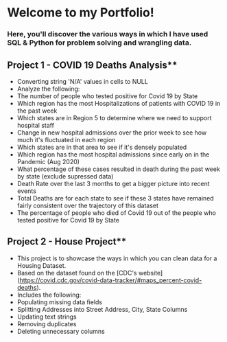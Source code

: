 # Welcome to my Portfolio!

### Here, you'll discover the various ways in which I have used SQL & Python for problem solving and wrangling data.

## Project 1 - COVID 19 Deaths Analysis**
  - Converting string 'N/A' values in cells to NULL
  - Analyze the following:
  -   The number of people who tested positive for Covid 19 by State
  -   Which region has the most Hospitalizations of patients with COVID 19 in the past week
  -   Which states are in Region 5 to determine where we need to support hospital staff
  -   Change in new hospital admissions over the prior week to see how much it's fluctuated in each region
  -   Which states are in that area to see if it's densely populated
  -   Which region has the most hospital admissions since early on in the Pandemic (Aug 2020)
  -   What percentage of these cases resulted in death during the past week by state (exclude supressed data)
  -   Death Rate over the last 3 months to get a bigger picture into recent events
  -   Total Deaths are for each state to see if these 3 states have remained fairly consistent over the trajectory of this dataset
  -   The percentage of people who died of Covid 19 out of the people who tested positive for Covid 19 by State

## Project 2 - House Project**
  - This project is to showcase the ways in which you can clean data for a Housing Dataset.
  - Based on the dataset found on the [CDC's website] (https://covid.cdc.gov/covid-data-tracker/#maps_percent-covid-deaths).
  - Includes the following:
  -   Populating missing data fields
  -   Splitting Addresses into Street Address, City, State Columns
  -   Updating text strings
  -   Removing duplicates
  -   Deleting unnecessary columns


